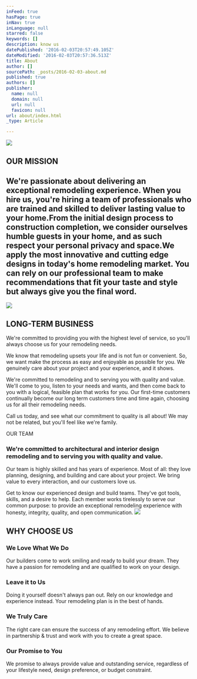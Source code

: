 ```yaml
---
inFeed: true
hasPage: true
inNav: true
inLanguage: null
starred: false
keywords: []
description: know us
datePublished: '2016-02-03T20:57:49.105Z'
dateModified: '2016-02-03T20:57:36.513Z'
title: About
author: []
sourcePath: _posts/2016-02-03-about.md
published: true
authors: []
publisher:
  name: null
  domain: null
  url: null
  favicon: null
url: about/index.html
_type: Article

---
```

![](https://the-grid-user-content.s3-us-west-2.amazonaws.com/ed9c92fb-a39b-431f-b489-e78e9df48e6a.jpg)

## OUR MISSION

## We're passionate about delivering an exceptional remodeling experience. When you hire us, you're hiring a team of professionals who are trained and skilled to deliver lasting value to your home.From the initial design process to construction completion, we consider ourselves humble guests in your home, and as such respect your personal privacy and space.We apply the most innovative and cutting edge designs in today's home remodeling market. You can rely on our professional team to make recommendations that fit your taste and style but always give you the final word.
![](https://the-grid-user-content.s3-us-west-2.amazonaws.com/da6f84c5-0c9f-4d76-a5d1-e1a9378ea234.jpg)

## LONG-TERM BUSINESS

We're committed to providing you with the highest level of service, so you'll always choose us for your remodeling needs.

We know that  remodeling upsets your life and is not fun or convenient. So, we want make the process as easy and enjoyable as possible for you. We genuinely care about your project and your experience, and it shows.

We're committed to remodeling and to serving you with quality and value. We'll come to you, listen to your needs and wants, and then come back to you with a logical, feasible plan that works for you. Our first-time customers continually become our long term customers time and time again, choosing us for all their remodeling needs.

Call us today, and see what our commitment to quality is all about! We may not be related, but you'll feel like we're family.

OUR TEAM

### We're committed to architectural and interior design remodeling and to serving you with quality and value.

Our team is highly skilled and has years of experience. Most of all: they love planning, designing, and building and care about your project. We bring value to every interaction, and our customers love us.

Get to know our experienced design and build teams. They've got tools, skills, and a desire to help. Each member works tirelessly to serve our common purpose: to provide an exceptional remodeling experience with honesty, integrity, quality, and open communication.
![](https://the-grid-user-content.s3-us-west-2.amazonaws.com/891ed458-5c54-4441-b02e-2712b4ec8bd8.jpg)

## WHY CHOOSE US

### We Love What We Do

Our builders come to work smiling and ready to build your dream. They have a passion for remodeling and are qualified to work on your design.

### Leave it to Us

Doing it yourself doesn't always pan out. Rely on our knowledge and experience instead. Your remodeling plan is in the best of hands.

### We Truly Care

The right care can ensure the success of any remodeling effort. We believe in partnership & trust and work with you to create a great space.

### Our Promise to You

We promise to always provide value and outstanding service, regardless of your lifestyle need, design preference, or budget constraint.